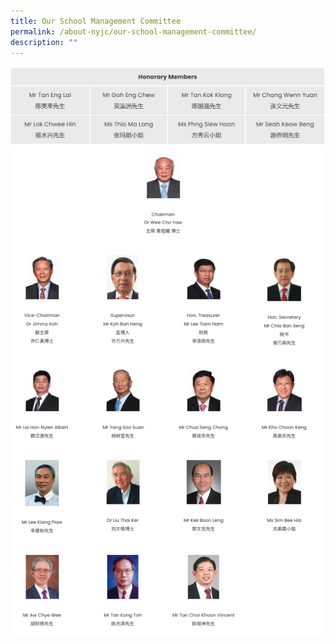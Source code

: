 ```yaml
---
title: Our School Management Committee
permalink: /about-nyjc/our-school-management-committee/
description: ""
---
```

![Honorary Members](/images/smc%20honorary%20members.png)![](/images/overall-pic.png)
![]()